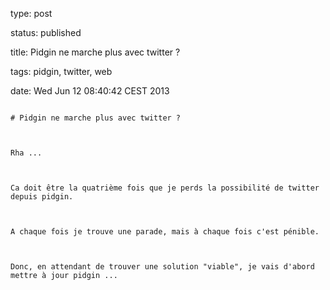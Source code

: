 type: post
status: published
title: Pidgin ne marche plus avec twitter ?
tags: pidgin, twitter, web
date: Wed Jun 12 08:40:42 CEST 2013
~~~~~~
# Pidgin ne marche plus avec twitter ?

Rha ...

Ca doit être la quatrième fois que je perds la possibilité de twitter depuis pidgin.

A chaque fois je trouve une parade, mais à chaque fois c'est pénible.

Donc, en attendant de trouver une solution "viable", je vais d'abord mettre à jour pidgin ...